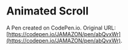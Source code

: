# Animated Scroll

A Pen created on CodePen.io. Original URL: [https://codepen.io/JAMAZON/pen/abQvxWr](https://codepen.io/JAMAZON/pen/abQvxWr).

